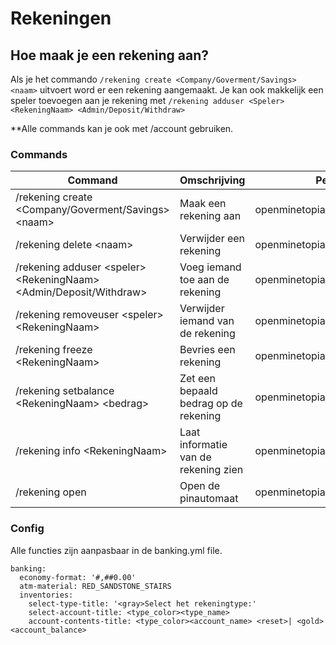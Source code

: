 # Rekeningen

## Hoe maak je een rekening aan?
Als je het commando `/rekening create <Company/Goverment/Savings> <naam>` uitvoert word er een rekening aangemaakt. Je kan ook makkelijk een speler toevoegen aan je rekening met `/rekening adduser <Speler> <RekeningNaam> <Admin/Deposit/Withdraw>`

**Alle commands kan je ook met /account gebruiken.
### Commands
|Command|Omschrijving  |Permissie | 
|--|--|--|
| /rekening create <Company/Goverment/Savings> \<naam> |Maak een rekening aan|openminetopia.banking.create  |
| /rekening delete \<naam> | Verwijder een rekening | openminetopia.banking.delete |
| /rekening adduser \<speler> \<RekeningNaam> \<Admin/Deposit/Withdraw>| Voeg iemand toe aan de rekening | openminetopia.banking.adduser |
| /rekening removeuser \<speler> \<RekeningNaam> | Verwijder iemand van de rekening | openminetopia.banking.removeuser |
| /rekening freeze \<RekeningNaam> | Bevries een rekening | openminetopia.banking.freeze |
| /rekening setbalance \<RekeningNaam> \<bedrag> | Zet een bepaald bedrag op de rekening | openminetopia.banking.setbalance |
| /rekening info \<RekeningNaam> | Laat informatie van de rekening zien | openminetopia.banking.info |
| /rekening open | Open de pinautomaat | openminetopia.banking.open |

### Config
Alle functies zijn aanpasbaar in de banking.yml file.

    banking:
      economy-format: '#,##0.00'
      atm-material: RED_SANDSTONE_STAIRS
      inventories:
        select-type-title: '<gray>Select het rekeningtype:'
        select-account-title: <type_color><type_name>
        account-contents-title: <type_color><account_name> <reset>| <gold><account_balance>
